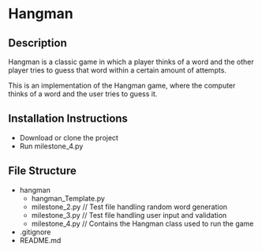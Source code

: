 # Hangman
## Description

Hangman is a classic game in which a player thinks of a word and the other player tries to guess that word within a certain amount of attempts.

This is an implementation of the Hangman game, where the computer thinks of a word and the user tries to guess it. 

## Installation Instructions
- Download or clone the project
- Run milestone_4.py

## File Structure
- hangman
    - hangman_Template.py
    - milestone_2.py // Test file handling random word generation
    - milestone_3.py // Test file handling user input and validation
    - milestone_4.py // Contains the Hangman class used to run the game
- .gitignore
- README.md
